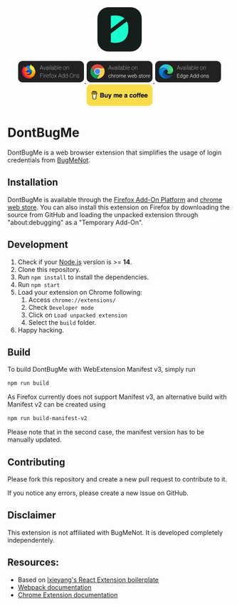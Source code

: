 <p align="center">
    <img src="src/assets/img/icon-128.png" height="100"><br /><br />
    <a href="https://addons.mozilla.org/en-US/firefox/addon/dontbugme/">
        <img src="icons/firefox.png" alt="Availible on Firefox Add-Ons" width="150">
    </a>
    <a href="https://chrome.google.com/webstore/detail/dontbugme/mknlnngolpglmlcadgdmlaokbfgppmma">
        <img src="icons/chrome.png" alt="Availible on chrome web store" width="150">
    </a>
    <a href="https://microsoftedge.microsoft.com/addons/detail/dontbugme/fdgmjcnekkpdnoplmkljagijndpddnjb">
        <img src="icons/edge.png" alt="Availible on Edge Add-ons" width="150">
    </a>
    <a href="https://www.buymeacoffee.com/vantezzen" target="_blank">
        <img src="icons/bmc.png" alt="Buy Me A Coffee" width="150">
    </a>
</p>

# DontBugMe

DontBugMe is a web browser extension that simplifies the usage of login credentials from [BugMeNot](http://bugmenot.com/).

## Installation

DontBugMe is available through the [Firefox Add-On Platform](https://addons.mozilla.org/en-US/firefox/addon/dontbugme/) and [chrome web store](https://chrome.google.com/webstore/detail/dontbugme/mknlnngolpglmlcadgdmlaokbfgppmma).
You can also install this extension on Firefox by downloading the source from GitHub and loading the unpacked extension through "about:debugging" as a "Temporary Add-On".

## Development

1. Check if your [Node.js](https://nodejs.org/) version is >= **14**.
2. Clone this repository.
3. Run `npm install` to install the dependencies.
6. Run `npm start`
7. Load your extension on Chrome following:
   1. Access `chrome://extensions/`
   2. Check `Developer mode`
   3. Click on `Load unpacked extension`
   4. Select the `build` folder.
8. Happy hacking.

## Build

To build DontBugMe with WebExtension Manifest v3, simply run
```bash
npm run build
```

As Firefox currently does not support Manifest v3, an alternative build with Manifest v2 can be created using
```bash
npm run build-manifest-v2
```

Please note that in the second case, the manifest version has to be manually updated.

## Contributing
Please fork this repository and create a new pull request to contribute to it.

If you notice any errors, please create a new issue on GitHub.

## Disclaimer
This extension is not affiliated with BugMeNot. It is developed completely independentely.

## Resources:

- Based on [lxieyang's React Extension boilerplate](https://github.com/lxieyang/chrome-extension-boilerplate-react)
- [Webpack documentation](https://webpack.js.org/concepts/)
- [Chrome Extension documentation](https://developer.chrome.com/extensions/getstarted)